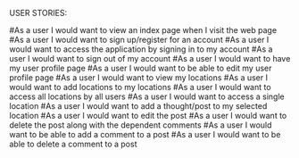 USER STORIES:

#As a user I would want to view an index page when I visit the web page
#As a user I would want to sign up/register for an account
#As a user I would want to access the application by signing in to my account
#As a user I would want to sign out of my account
#As a user I would want to have my user profile page
#As a user I would want to be able to edit my user profile page
#As a user I would want to view my locations
#As a user I would want to add locations to my locations
#As a user I would want to access all locations by all users
#As a user I would want to access a single location
#As a user I would want to add a thought/post to my selected location
#As a user I would want to edit the post
#As a user I would want to delete the post along with the dependent comments
#As a user I would want to be able to add a comment to a post
#As a user I would want to be able to delete a comment to a post
